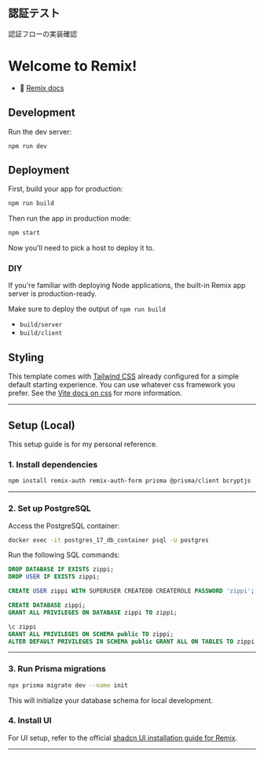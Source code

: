 ## 認証テスト

認証フローの実装確認　

# Welcome to Remix!

- 📖 [Remix docs](https://remix.run/docs)

## Development

Run the dev server:

```shellscript
npm run dev
```

## Deployment

First, build your app for production:

```sh
npm run build
```

Then run the app in production mode:

```sh
npm start
```

Now you'll need to pick a host to deploy it to.

### DIY

If you're familiar with deploying Node applications, the built-in Remix app server is production-ready.

Make sure to deploy the output of `npm run build`

- `build/server`
- `build/client`

## Styling

This template comes with [Tailwind CSS](https://tailwindcss.com/) already configured for a simple default starting experience. You can use whatever css framework you prefer. See the [Vite docs on css](https://vitejs.dev/guide/features.html#css) for more information.

---

## Setup (Local)

This setup guide is for my personal reference.

### 1. Install dependencies

```sh
npm install remix-auth remix-auth-form prisma @prisma/client bcryptjs
```

---

### 2. Set up PostgreSQL

Access the PostgreSQL container:

```sh
docker exec -it postgres_17_db_container psql -U postgres
```

Run the following SQL commands:

```sql
DROP DATABASE IF EXISTS zippi;
DROP USER IF EXISTS zippi;

CREATE USER zippi WITH SUPERUSER CREATEDB CREATEROLE PASSWORD 'zippi';

CREATE DATABASE zippi;
GRANT ALL PRIVILEGES ON DATABASE zippi TO zippi;

\c zippi
GRANT ALL PRIVILEGES ON SCHEMA public TO zippi;
ALTER DEFAULT PRIVILEGES IN SCHEMA public GRANT ALL ON TABLES TO zippi;
```

---

### 3. Run Prisma migrations

```sh
npx prisma migrate dev --name init
```

This will initialize your database schema for local development.
### 4. Install UI

For UI setup, refer to the official [shadcn UI installation guide for Remix](https://ui.shadcn.com/docs/installation/remix).

---

